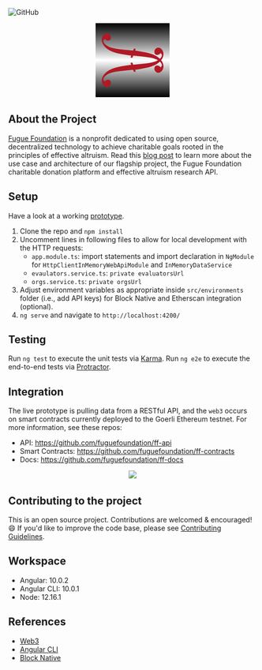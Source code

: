 ![GitHub](https://img.shields.io/github/license/fuguefoundation/ff-dapp)

<p align="center">
  <img src="https://github.com/fuguefoundation/ff-dapp/blob/master/src/assets/images/logo_150.png">
</p>

## About the Project

[Fugue Foundation](https://fuguefoundation.org) is a nonprofit dedicated to using open source, decentralized technology to achieve charitable goals rooted in the principles of effective altruism. Read this [blog post](https://blog.fuguefoundation.org/ff-platform-overiew/) to learn more about the use case and architecture of our flagship project, the Fugue Foundation charitable donation platform and effective altruism research API.

## Setup

Have a look at a working [prototype](https://fuguefoundation.org/dev/prototype_v0).

1. Clone the repo and `npm install`
2. Uncomment lines in following files to allow for local development with the HTTP requests:
    * `app.module.ts`: import statements and import declaration in `NgModule` for `HttpClientInMemoryWebApiModule` and `InMemoryDataService`
    * `evaulators.service.ts`: `private evaluatorsUrl`
    * `orgs.service.ts`: `private orgsUrl`
3. Adjust environment variables as appropriate inside `src/environments` folder (i.e., add API keys) for Block Native and Etherscan integration (optional).
4. `ng serve` and navigate to `http://localhost:4200/`

## Testing

Run `ng test` to execute the unit tests via [Karma](https://karma-runner.github.io).  Run `ng e2e` to execute the end-to-end tests via [Protractor](http://www.protractortest.org/).

## Integration

The live prototype is pulling data from a RESTful API, and the `web3` occurs on smart contracts currently deployed to the Goerli Ethereum testnet. For more information, see these repos: 

- API: https://github.com/fuguefoundation/ff-api
- Smart Contracts: https://github.com/fuguefoundation/ff-contracts
- Docs: https://github.com/fuguefoundation/ff-docs

<p align="center">
  <img src="https://github.com/fuguefoundation/ff-dapp/blob/master/src/assets/images/ff-dapp-flow.jpg">
</p>

## Contributing to the project

This is an open source project. Contributions are welcomed & encouraged! :smile: If you'd like to improve the code base, please see [Contributing Guidelines](./.github/CONTRIBUTE.md).

## Workspace
* Angular: 10.0.2
* Angular CLI: 10.0.1
* Node: 12.16.1

## References
* [Web3](https://github.com/ethereum/wiki/wiki/JavaScript-API)
* [Angular CLI](https://github.com/angular/angular-cli)
* [Block Native](https://docs.blocknative.com/)

